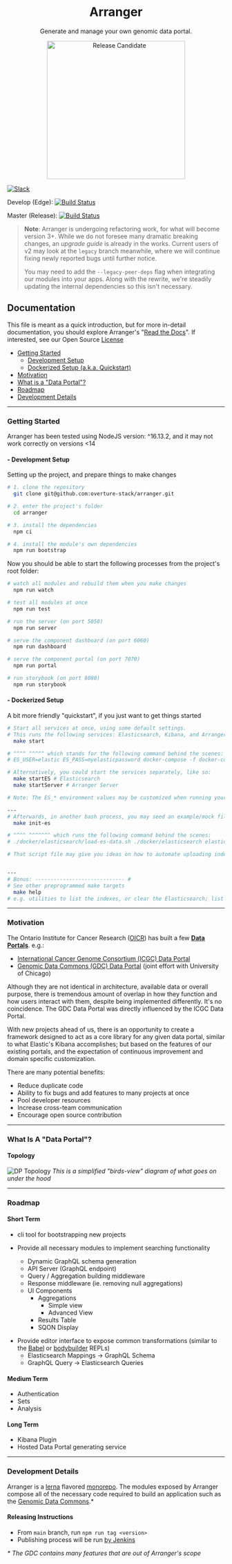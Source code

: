 <h1 align="center">Arranger</h1>
<p align="center">Generate and manage your own genomic data portal.</p>

<p align="center"><a href="http://www.overture.bio/products/arranger" target="_blank"><img alt="Release Candidate" src="http://www.overture.bio/img/progress-horizontal-RC.svg" width="320" /></a></p>

[![Slack](http://slack.overture.bio/badge.svg)](http://slack.overture.bio)

Develop (Edge): [![Build Status](https://jenkins.qa.cancercollaboratory.org/buildStatus/icon?job=Overture.bio%2Farranger%2Fdevelop)](https://jenkins.qa.cancercollaboratory.org/job/Overture.bio/job/arranger/job/develop/)

Master (Release): [![Build Status](https://jenkins.qa.cancercollaboratory.org/buildStatus/icon?job=Overture.bio%2Farranger%2Fmaster)](https://jenkins.qa.cancercollaboratory.org/job/Overture.bio/job/arranger/job/master/)

> **Note**: Arranger is undergoing refactoring work, for what will become version 3+. While we do not foresee many dramatic breaking changes, an _upgrade guide_ is already in the works. Current users of v2 may look at the `legacy` branch meanwhile, where we will continue fixing newly reported bugs until further notice.
>
> You may need to add the `--legacy-peer-deps` flag when integrating our modules into your apps. Along with the rewrite, we're steadily updating the internal dependencies so this isn't necessary.

## Documentation

This file is meant as a quick introduction, but for more in-detail documentation, you should explore Arranger's "[Read the Docs](https://arranger.readthedocs.io/en/latest)". If interested, see our Open Source [License](https://github.com/overture-stack/arranger/blob/master/LICENSE)

- [Getting Started](#getting-started)
  - [Development Setup](#--development-setup)
  - [Dockerized Setup (a.k.a. Quickstart)](#--dockerized-setup)
- [Motivation](#motivation)
- [What is a "Data Portal"?](#data-portal)
- [Roadmap](#roadmap)
- [Development Details](#development-details)

---

### Getting Started

Arranger has been tested using NodeJS version: ^16.13.2, and it may not work correctly on versions <14

#### - Development Setup

Setting up the project, and prepare things to make changes

```bash
# 1. clone the repository
  git clone git@github.com:overture-stack/arranger.git

# 2. enter the project's folder
  cd arranger

# 3. install the dependencies
  npm ci

# 4. install the module's own dependencies
  npm run bootstrap

```

Now you should be able to start the following processes from the project's root folder:

```bash
# watch all modules and rebuild them when you make changes
  npm run watch

# test all modules at once
  npm run test

# run the server (on port 5050)
  npm run server

# serve the component dashboard (on port 6060)
  npm run dashboard

# serve the component portal (on port 7070)
  npm run portal

# run storybook (on port 8080)
  npm run storybook
```

#### - Dockerized Setup

A bit more friendly "quickstart", if you just want to get things started

```bash
# Start all services at once, using some default settings.
# This runs the following services: Elasticsearch, Kibana, and Arranger Server:
  make start

# ^^^^ ^^^^^ which stands for the following command behind the scenes:
# ES_USER=elastic ES_PASS=myelasticpassword docker-compose -f docker-compose.yml up -d -build

# Alternatively, you could start the services separately, like so:
  make startES # Elasticsearch
  make startServer # Arranger Server

# Note: The ES_* environment values may be customized when running your own Arranger instance. They can be found atop the `Makefile`.

---
# Afterwards, in another bash process, you may seed an example/mock file_centric index:
  make init-es

# ^^^^ ^^^^^^^ which runs the following command behind the scenes:
# ./docker/elasticsearch/load-es-data.sh ./docker/elasticsearch elastic myelasticpassword

# That script file may give you ideas on how to automate uploading indexes to your instance.


---
# Bonus: ----------------------------- #
# See other preprogrammed make targets
  make help
# e.g. utilities to list the indexes, or clear the Elasticsearch; list the running docker containers, etc.
```

---

### Motivation

The Ontario Institute for Cancer Research ([OICR](https://oicr.on.ca/)) has built a few **[Data Portals](#data-portal)**.
e.g.:

- [International Cancer Genome Consortium (ICGC) Data Portal](https://dcc.icgc.org/)
- [Genomic Data Commons (GDC) Data Portal](https://portal.gdc.cancer.gov/) (joint effort with University of Chicago)

Although they are not identical in architecture, available data or overall purpose, there is tremendous amount of overlap in how they function and how users interact with them, despite being implemented differently. It's no coincidence. The GDC Data Portal was directly influenced by the ICGC Data Portal.

With new projects ahead of us, there is an opportunity to create a framework designed to act as a core library for any given data portal, similar to what Elastic's Kibana accomplishes; but based on the features of our existing portals, and the expectation of continuous improvement and domain specific customization.

There are many potential benefits:

- Reduce duplicate code
- Ability to fix bugs and add features to many projects at once
- Pool developer resources
- Increase cross-team communication
- Encourage open source contribution

---

<h3 id="data-portal">What Is A "Data Portal"?</h3>

#### Topology

![DP Topology](https://i.imgur.com/Ylm9drr.png)
_This is a simplified "birds-view" diagram of what goes on under the hood_

---

### Roadmap

#### Short Term

- cli tool for bootstrapping new projects

- Provide all necessary modules to implement searching functionality
  - Dynamic GraphQL schema generation
  - API Server (GraphQL endpoint)
  - Query / Aggregation building middleware
  - Response middleware (ie. removing null aggregations)
  - UI Components
    - Aggregations
      - Simple view
      - Advanced View
    - Results Table
    - SQON Display

* Provide editor interface to expose common transformations (similar to the [Babel](https://babeljs.io/repl/) or [bodybuilder](thttp://bodybuilder.js.org/) REPLs)
  - Elasticsearch Mappings -> GraphQL Schema
  - GraphQL Query -> Elasticsearch Queries

#### Medium Term

- Authentication
- Sets
- Analysis

#### Long Term

- Kibana Plugin
- Hosted Data Portal generating service

---

### Development Details

Arranger is a [lerna](https://github.com/lerna/lerna) flavored [monorepo](https://medium.com/@maoberlehner/monorepos-in-the-wild-33c6eb246cb9). The modules exposed by Arranger compose all of the necessary code required to build an application such as the [Genomic Data Commons](https://portal.gdc.cancer.gov/).\*

#### Releasing Instructions

- From `main` branch, run `npm run tag <version>`
- Publishing process will be run [by Jenkins](https://jenkins.qa.cancercollaboratory.org/blue/organizations/jenkins/Overture.bio%2Farranger/activity?branch=main)

_\* The GDC contains many features that are out of Arranger's scope_
